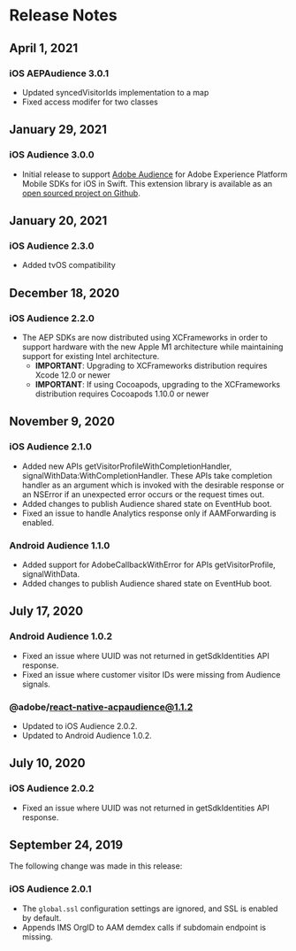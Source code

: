 # Release Notes

## April 1, 2021

### iOS AEPAudience 3.0.1

* Updated syncedVisitorIds implementation to a map
* Fixed access modifer for two classes

## January 29, 2021

### iOS Audience 3.0.0

* Initial release to support [Adobe Audience](../adobe-audience-manager/)  for Adobe Experience Platform Mobile SDKs for iOS in Swift. This extension library is available as an [open sourced project on Github](https://github.com/adobe/aepsdk-audience-ios/).

## January 20, 2021

### iOS Audience 2.3.0

* Added tvOS compatibility

## December 18, 2020

### iOS Audience 2.2.0

* The AEP SDKs are now distributed using XCFrameworks in order to support hardware with the new Apple M1 architecture while maintaining support for existing Intel architecture.
  * **IMPORTANT**: Upgrading to XCFrameworks distribution requires Xcode 12.0 or newer
  * **IMPORTANT**: If using Cocoapods, upgrading to the XCFrameworks distribution requires Cocoapods 1.10.0 or newer

## November 9, 2020

### iOS Audience 2.1.0

* Added new APIs getVisitorProfileWithCompletionHandler, signalWithData:WithCompletionHandler. These APIs take completion handler as an argument which is invoked with the desirable response or an NSError if an unexpected error occurs or the request times out.
* Added changes to publish Audience shared state on EventHub boot.
* Fixed an issue to handle Analytics response only if AAMForwarding is enabled.

### Android Audience 1.1.0

* Added support for AdobeCallbackWithError for APIs getVisitorProfile, signalWithData.
* Added changes to publish Audience shared state on EventHub boot.

## July 17, 2020

### Android Audience 1.0.2

* Fixed an issue where UUID was not returned in getSdkIdentities API response.
* Fixed an issue where customer visitor IDs were missing from Audience signals.

### @adobe/react-native-acpaudience@1.1.2

* Updated to iOS Audience 2.0.2.
* Updated to Android Audience 1.0.2.

## July 10, 2020

### iOS Audience 2.0.2

* Fixed an issue where UUID was not returned in getSdkIdentities API response.

## September 24, 2019

The following change was made in this release:

### iOS Audience 2.0.1

* The `global.ssl` configuration settings are ignored, and SSL is enabled by default.
* Appends IMS OrgID to AAM demdex calls if subdomain endpoint is missing.

